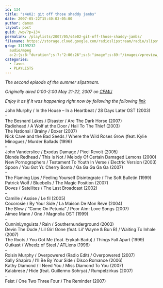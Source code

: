 ```yaml
---
id: 134
title: "s4e02: git off those shaddy jambs"
date: 2007-05-22T15:40:03-05:00
author: damon
layout: post
guid: /wp/?p=134
permalink: /playlists/2007/05/s4e02-git-off-those-shaddy-jambs/
filename: https://storage.cloud.google.com/radioslipstream/radio/slipstream-s4e02.mp3
grbg: 31199232
  audio/mpeg
  a:2:{s:8:"duration";s:7:"2:06:26";s:5:"image";s:89:"/images/vpreview_center.png";}
categories:
  - faves
  - PLAYLISTS
---
```


<p class="note_content clearfix">
  <em>The second episode of the summer slipstream.</em>
</p>

_Originally aired 0:00-2:00 May 21-22, 2007 on [CFMU](http://cfmu.mcmaster.ca)_

_Enjoy it as if it was happening right now by following the following <a href="/radio/slipstream-s4e02.mp3" target="_blank" title="http://slipstream.brokenuniverse.com/radio/slipstream-s4e02.mp3">link</a>_

John Murphy / In the House – In a Heartbeat / 28 Days Later OST (2003)  
–  
The Besnard Lakes / Disaster / Are The Dark Horse (2007)  
Radiohead / A Wolf at the Door / Hail To The Thief (2003)  
The National / Brainy / Boxer (2007)  
Nick Cave and the Bad Seeds / Where the Wild Roses Grow (feat. Kylie Minogue) / Murder Ballads (1996)  
–  
John Vanderslice / Exodus Damage / Pixel Revolt (2005)  
Blonde Redhead / This Is Not / Melody Of Certain Damaged Lemons (2000)  
New Pornographers / Testament To Youth In Verse / Electric Version (2003)  
Spoon / You Got Yr. Cherry Bomb / Ga Ga Ga Ga Ga (2007)  
–  
The Flaming Lips / Feeling Yourself Disintegrate / The Soft Bulletin (1999)  
Patrick Wolf / Bluebells / The Magic Position (2007)  
Doves / Satellites / The Last Broadcast (2002)  
–  
Camille / Assise / Le fil (2005)  
Cocorosie / By Your Side / La Maison De Mon Reve (2004)  
The Blow / “Come On Petunia” / Poor Aim: Love Songs (2007)  
Aimee Mann / One / Magnolia OST (1999)  
–  
CunninLynguists / Rain / Southernunderground (2003)  
Devin The Dude / Lil Girl Gone (feat. Lil’ Wayne & Bun B) / Waiting To Inhale (2007)  
The Roots / You Got Me (feat. Erykah Badu) / Things Fall Apart (1999)  
Outkast / Wheelz of Steel / ATLiens (1996)  
–  
Roisin Murphy / Overpowered (Radio Edit) / Overpowered (2007)  
Sally Shapiro / I’ll Be By Your Side / Disco Romance (2006)  
Kathy Diamond / I Need You / Miss Diamond To You (2007)  
Kalabrese / Hide (feat. Guillermo Sohrya) / Rumpelzirkus (2007)  
–  
Feist / One Two Three Four / The Reminder (2007)
